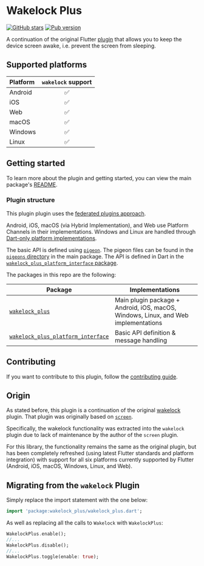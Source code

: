 # Wakelock Plus 
[![GitHub stars](https://img.shields.io/github/stars/fluttercommunity/wakelock_plus.svg)](https://github.com/fluttercommunity/wakelock_plus) [![Pub version](https://img.shields.io/pub/v/wakelock.svg)](https://pub.dev/packages/wakelock_plus)

A continuation of the original Flutter [plugin](https://github.com/creativecreatorormaybenot/wakelock) 
that allows you to keep the device screen awake, i.e. prevent the screen
from sleeping.

## Supported platforms

| Platform | `wakelock` support |
|:---------|:------------------:|
| Android  |         ✅          |
| iOS      |         ✅          |
| Web      |         ✅          |
| macOS    |         ✅          |
| Windows  |         ✅          |
| Linux    |         ✅          |

## Getting started

To learn more about the plugin and getting started, you can view the main package's 
[README](https://github.com/fluttercommunity/wakelock_plus/blob/main/wakelock/README.md).

### Plugin structure

This plugin plugin uses the [federated plugins approach](https://flutter.dev/docs/development/packages-and-plugins/developing-packages#federated-plugins).  

Android, iOS, macOS (via Hybrid Implementation), and Web use Platform Channels in their implementations. 
Windows and Linux are handled through [Dart-only platform implementations](https://docs.flutter.dev/packages-and-plugins/developing-packages#dart-only-platform-implementations).  

The basic API is defined using [`pigeon`](https://pub.dev/packages/pigeon). The pigeon files can be found in the [`pigeons` directory](https://github.com/fluttercommunity/wakelock_plus/tree/main/wakelock/pigeons)
in the main package. The API is defined in Dart in the [`wakelock_plus_platform_interface` package](https://github.com/fluttercommunity/wakelock_plus/tree/main/wakelock_plus_platform_interface).

The packages in this repo are the following:

| Package                                                                                                                       | Implementations                                                                    |
|-------------------------------------------------------------------------------------------------------------------------------|------------------------------------------------------------------------------------|
| [`wakelock_plus`](https://github.com/fluttercommunity/wakelock_plus/tree/main/wakelock)                                       | Main plugin package + Android, iOS, macOS, Windows, Linux, and Web implementations |
| [`wakelock_plus_platform_interface`](https://github.com/fluttercommunity/wakelock_plus/tree/main/wakelock_platform_interface) | Basic API definition & message handling                                            |

## Contributing

If you want to contribute to this plugin, follow the [contributing guide](https://github.com/fluttercommunity/wakelock_plus/blob/main/.github/CONTRIBUTING.md).

## Origin

As stated before, this plugin is a continuation of the original [wakelock](https://pub.dev/packages/wakelock) plugin. 
That plugin was originally based on [`screen`](https://pub.dev/packages/screen).  

Specifically, the wakelock functionality was extracted into the `wakelock` plugin due to lack of 
maintenance by the author of the `screen` plugin.  

For this library, the functionality remains the 
same as the original plugin, but has been completely refreshed (using latest Flutter standards and
platform integration) with support for all six platforms currently supported by Flutter 
(Android, iOS, macOS, Windows, Linux, and Web).

## Migrating from the `wakelock` Plugin

Simply replace the import statement with the one below:

```dart
import 'package:wakelock_plus/wakelock_plus.dart';
```

As well as replacing all the calls to `Wakelock` with `WakelockPlus`:

```dart
WakelockPlus.enable();
//...
WakelockPlus.disable();
//...
WakelockPlus.toggle(enable: true);
```